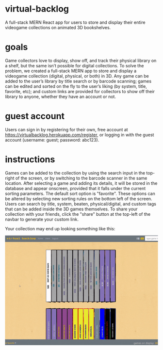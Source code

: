 # virtual-backlog
A full-stack MERN React app for users to store and display their entire videogame collections on animated 3D bookshelves.

# goals
Game collectors love to display, show off, and track their physical library on a shelf, but the same isn’t possible for digital collections. To solve the problem, we created a full-stack MERN app to store and display a videogame collection (digital, physical, or both) in 3D. Any game can be added to the user’s library by title search or by barcode scanning; games can be edited and sorted on the fly to the user’s liking (by system, title, favorite, etc); and custom links are provided for collectors to show off their library to anyone, whether they have an account or not.

# guest account
Users can sign in by registering for their own, free account at https://virtualbacklog.herokuapp.com/register, or logging in with the guest account (username: guest; password: abc123).

# instructions
Games can be added to the collection by using the search input in the top-right of the screen, or by switching to the barcode scanner in the same location. After selecting a game and adding its details, it will be stored in the database and appear onscreen, provided that it falls under the current sorting parameters. The default sort option is "favorite". These options can be altered by selecting new sorting rules on the bottom left of the screen. Users can search by title, system, beaten, physical/digital, and custom tags that can be added inside the 3D games themselves. To share your collection with your friends, click the "share" button at the top-left of the navbar to generate your custom link.

Your collection may end up looking something like this: 

![](virtual-backlog-demo.gif)
